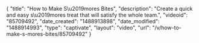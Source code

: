 {
    "title": "How to Make S\u2019mores Bites",
    "description": "Create a quick and easy s\u2019mores treat that will satisfy the whole team.",
    "videoid": "85709492",
    "date_created": "1488913898",
    "date_modified": "1488914993",
    "type": "captivate",
    "layout": "video",
    "url": "\/v\/how-to-make-s-mores-bites\/85709492"
}